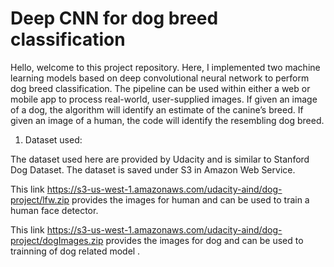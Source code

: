 # Deep CNN for dog breed classification
Hello, welcome to this project repository. Here, I implemented two machine learning models based on deep convolutional neural network to perform dog breed classification. The pipeline can be used within either a web or mobile app to process real-world, user-supplied images. If given an image of a dog, the algorithm will identify an estimate of the canine’s breed. If given an image of a human, the code will identify the resembling dog breed. 

1. Dataset used:

The dataset used here are provided by Udacity and is similar to Stanford Dog Dataset. The dataset is saved under S3 in Amazon Web Service.

This link https://s3-us-west-1.amazonaws.com/udacity-aind/dog-project/lfw.zip provides the images for human and can be used to train a human face detector. 

This link https://s3-us-west-1.amazonaws.com/udacity-aind/dog-project/dogImages.zip provides the images for dog and can be used to trainning of dog related model .
